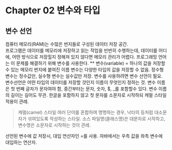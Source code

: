 # Chapter 02 변수와 타입
## 변수 선언
컴퓨터 메모리(RAM)는 수많은 번지들로 구성된 데이터 저장 공간.  
프로그램은 데이터를 메모리에 저장하고 읽는 작업을 빈번히 수행하는데, 데이터를 어디에, 어떤 방식으로 저장힐지 정해져 있지 않다면 메모리 관리가 어렵다. 프로그래밍 언어는 이 문제를 해결하기 위해 변수를 사용한다.
** 변수(variable) = 하나의 값을 저장할 수 있는 메모리 번지에 붙여진 이름
변수는 다양한 타입의 값을 저장할 수 없음. 정수형 변수는 정수값만, 실수형 변수는 실수값만 저장.
변수를 사용하려면 변수 선언이 필요. 변수선언은 어떤 타입의 데이터를 저장할 것인지 이름이 무엇인지 정하는 것.
변수 이름은 첫 번째 글자가 문자여야 함, 중간부터는 문자, 숫자, $, _를 포함할수 있다. 변수 이름의 길이는 길어도 무관. 한글을 포함하지 않고 첫 문자를 소문자로 시작하되 캐멀 스타일 적용이 관례.
> 캐멀(camel) 스타일
> 여러 단어를 혼합하여 명명하는 경우, 낙타의 등처럼 대소문자가 섞여있도록 작성하는 스타일.
> 소스 파일명(클래스명)은 대문자로 시작하고, 변수명은 소문자로 시작하는 것이 관례.

선언된 변수에 값 저장시, 대입 연산자인 =를 사용. 자바에서는 우측 값을 좌측 변수에 대입하는 연산자.
